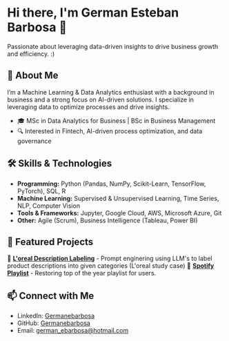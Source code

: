 # Hi there, I'm German Esteban Barbosa 👋

Passionate about leveraging data-driven insights to drive business growth and efficiency. :)

## 🚀 About Me
I’m a Machine Learning & Data Analytics enthusiast with a background in business and a strong focus on AI-driven solutions. I specialize in leveraging data to optimize processes and drive insights.

- 🎓 MSc in Data Analytics for Business | BSc in Business Management  
- 🔍 Interested in Fintech, AI-driven process optimization, and data governance  

## 🛠️ Skills & Technologies
- **Programming:** Python (Pandas, NumPy, Scikit-Learn, TensorFlow, PyTorch), SQL, R  
- **Machine Learning:** Supervised & Unsupervised Learning, Time Series, NLP, Computer Vision  
- **Tools & Frameworks:** Jupyter, Google Cloud, AWS, Microsoft Azure, Git  
- **Other:** Agile (Scrum), Business Intelligence (Tableau, Power BI)  

## 📂 Featured Projects

🔹 **[L'oreal Description Labeling](https://github.com/yourusername/project-repo)** - Prompt enginering using LLM's to label product descriptions into given categories (L'oreal study case)
🔹 **[Spotify Playlist](https://github.com/germanebarbosa/Spotify_playlist_builder.git)** - Restoring top of the year playlist for users.  

## 📫 Connect with Me
- LinkedIn: [Germanebarbosa](https://linkedin.com/in/germanebarbosar)  
- GitHub: [Germanebarbosa](https://github.com/germanebarbosa)  
- Email: [german_ebarbosa@hotmail.com](mailto:germanesteban.barbosarodriguez@kedgebs.com)  


<!--

![Profile Banner](https://your-image-link.com)
- 📖 Currently working on [Project or Research Topic]  

____
**germanebarbosa/germanebarbosa** is a ✨ _special_ ✨ repository because its `README.md` (this file) appears on your GitHub profile.

Here are some ideas to get you started:

- 🔭 I’m currently working on ...
- 🌱 I’m currently learning ...
- 👯 I’m looking to collaborate on ...
- 🤔 I’m looking for help with ...
- 💬 Ask me about ...
- 📫 How to reach me: ...
- 😄 Pronouns: ...
- ⚡ Fun fact: ...
-->
